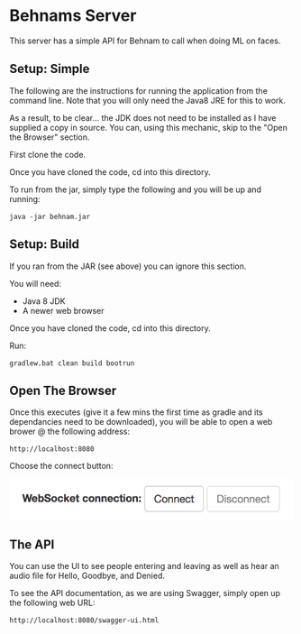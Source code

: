 # Behnams Server

This server has a simple API for Behnam to call when doing ML on faces. 

## Setup: Simple

The following are the instructions for running the application from the command line. Note that you will only need the Java8 JRE for this to work.

As a result, to be clear... the JDK does not need to be installed as I have supplied a copy in source. You can, using this mechanic, skip to the "Open the Browser" section.

First clone the code.

Once you have cloned the code, cd into this directory.

To run from the jar, simply type the following and you will be up and running:

```
java -jar behnam.jar
```

## Setup: Build

If you ran from the JAR (see above) you can ignore this section.

You will need:

* Java 8 JDK
* A newer web browser

Once you have cloned the code, cd into this directory.

Run:

```
gradlew.bat clean build bootrun
```

## Open The Browser
Once this executes (give it a few mins the first time as gradle and its dependancies need to be downloaded), you will be able to open a web brower @ the following address:

```
http://localhost:8080
```

Choose the connect button:

![Alt](/ConnectButton.png "Connect Button")

## The API

You can use the UI to see people entering and leaving as well as hear an audio file for Hello, Goodbye, and Denied.

To see the API documentation, as we are using Swagger, simply open up the following web URL:
 
 ```
 http://localhost:8080/swagger-ui.html
 ```